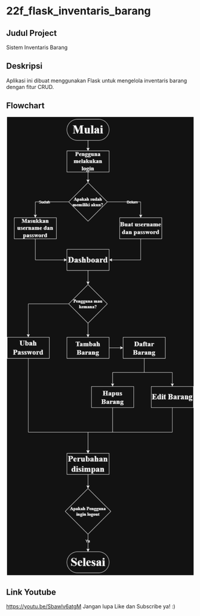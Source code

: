# 22f_flask_inventaris_barang

## Judul Project 
Sistem Inventaris Barang

## Deskripsi
Aplikasi ini dibuat menggunakan Flask untuk mengelola inventaris barang dengan fitur CRUD.

## Flowchart
<p align="center">
  <img src="Flowchart/flowchart.png" alt="Flowchart" width="500">
</p>

## Link Youtube
https://youtu.be/Sbawlv6atgM
Jangan lupa Like dan Subscribe ya! :)

